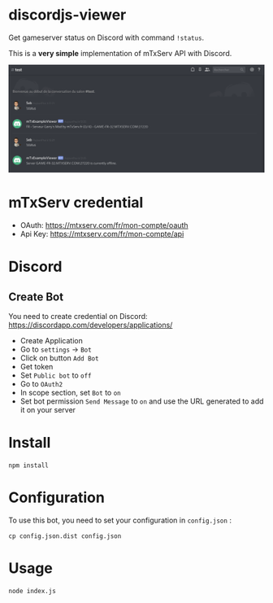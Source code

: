 # discordjs-viewer

Get gameserver status on Discord with command `!status`.

This is a **very simple** implementation of mTxServ API with Discord.

![Demo](demo.png)


# mTxServ credential

* OAuth: https://mtxserv.com/fr/mon-compte/oauth
* Api Key: https://mtxserv.com/fr/mon-compte/api

# Discord

## Create Bot

You need to create credential on Discord: https://discordapp.com/developers/applications/

* Create Application
* Go to `settings` -> `Bot`
* Click on button `Add Bot`
* Get token
* Set `Public bot` to `off`
* Go to `OAuth2`
* In scope section, set `Bot` to `on`
* Set bot permission `Send Message` to `on` and use the URL generated to add it on your server

# Install

```
npm install
```

# Configuration

To use this bot, you need to set your configuration in `config.json` :

```
cp config.json.dist config.json
```

# Usage

```
node index.js
```
